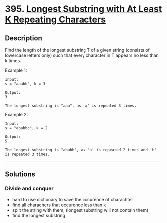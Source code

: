 # 395. [Longest Substring with At Least K Repeating Characters](https://leetcode.com/problems/longest-substring-with-at-least-k-repeating-characters/)

## Description
Find the length of the longest substring T of a given string (consists of lowercase letters only) such that every character in T appears no less than k times.

Example 1:
```
Input:
s = "aaabb", k = 3

Output:
3

The longest substring is "aaa", as 'a' is repeated 3 times.
```

Example 2:
```
Input:
s = "ababbc", k = 2

Output:
5

The longest substring is "ababb", as 'a' is repeated 2 times and 'b' is repeated 3 times.
```

******
## Solutions
### Divide and conquer
* hard to use dictionary to save the occurence of charachter
* find all charachers that occurence less than k
* split the string with them, (longest substring will not contain them)
* find the longest substring
